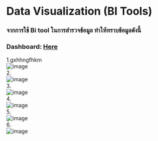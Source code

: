 # Data Visualization (BI Tools)
### จากการใช้ Bi tool ในการสำรวจข้อมูล ทำให้ทราบข้อมูลดังนี้ 
### Dashboard: [Here](https://app.powerbi.com/view?r=eyJrIjoiMGRjZjI1NzYtMjdiZi00ZmMzLWI3NzUtMWZkZWQwOTJjNTVjIiwidCI6IjZmNDQzMmRjLTIwZDItNDQxZC1iMWRiLWFjMzM4MGJhNjMzZCIsImMiOjEwfQ%3D%3D)

1.gxhhngfhkm <br>
![image](https://user-images.githubusercontent.com/50835875/146220421-02f0a67f-09d3-450b-96d1-906b00180509.png)<br>
2. <br>
![image](https://user-images.githubusercontent.com/50835875/146220769-83c8d1b8-54e7-41f4-adb8-b9577044a3c0.png)<br>
3.<br>
![image](https://user-images.githubusercontent.com/50835875/146219392-ee3f29c0-d3ed-499f-9a66-dd3fc02fc0f1.png)<br>
4.<br>
![image](https://user-images.githubusercontent.com/50835875/146219441-516d3ea1-5b76-49d4-b168-5e2ced9c77b0.png)<br>
5.<br>
![image](https://user-images.githubusercontent.com/50835875/146219508-231be8ba-33a2-42c8-9e45-07a037dc5d02.png)<br>
6.<br>
![image](https://user-images.githubusercontent.com/50835875/146223821-7dc05b8a-52af-45dc-9dd4-afeec161ad0b.png)







